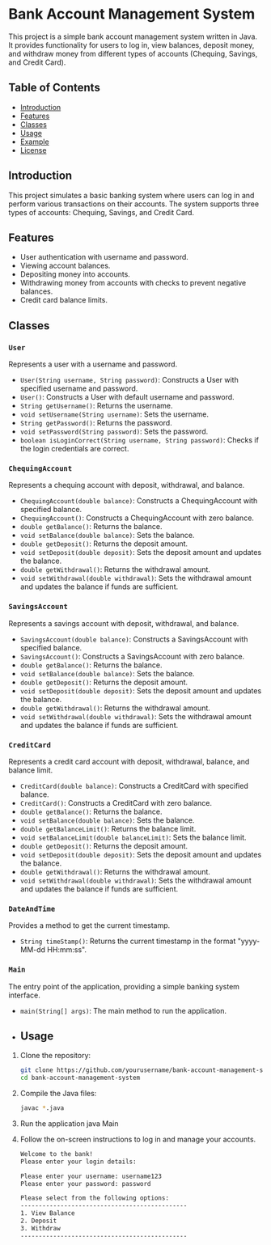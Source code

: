# Bank Account Management System

This project is a simple bank account management system written in Java. It provides functionality for users to log in, view balances, deposit money, and withdraw money from different types of accounts (Chequing, Savings, and Credit Card).

## Table of Contents
- [Introduction](#introduction)
- [Features](#features)
- [Classes](#classes)
- [Usage](#usage)
- [Example](#example)
- [License](#license)

## Introduction
This project simulates a basic banking system where users can log in and perform various transactions on their accounts. The system supports three types of accounts: Chequing, Savings, and Credit Card.

## Features
- User authentication with username and password.
- Viewing account balances.
- Depositing money into accounts.
- Withdrawing money from accounts with checks to prevent negative balances.
- Credit card balance limits.

## Classes

### `User`
Represents a user with a username and password.
- `User(String username, String password)`: Constructs a User with specified username and password.
- `User()`: Constructs a User with default username and password.
- `String getUsername()`: Returns the username.
- `void setUsername(String username)`: Sets the username.
- `String getPassword()`: Returns the password.
- `void setPassword(String password)`: Sets the password.
- `boolean isLoginCorrect(String username, String password)`: Checks if the login credentials are correct.

### `ChequingAccount`
Represents a chequing account with deposit, withdrawal, and balance.
- `ChequingAccount(double balance)`: Constructs a ChequingAccount with specified balance.
- `ChequingAccount()`: Constructs a ChequingAccount with zero balance.
- `double getBalance()`: Returns the balance.
- `void setBalance(double balance)`: Sets the balance.
- `double getDeposit()`: Returns the deposit amount.
- `void setDeposit(double deposit)`: Sets the deposit amount and updates the balance.
- `double getWithdrawal()`: Returns the withdrawal amount.
- `void setWithdrawal(double withdrawal)`: Sets the withdrawal amount and updates the balance if funds are sufficient.

### `SavingsAccount`
Represents a savings account with deposit, withdrawal, and balance.
- `SavingsAccount(double balance)`: Constructs a SavingsAccount with specified balance.
- `SavingsAccount()`: Constructs a SavingsAccount with zero balance.
- `double getBalance()`: Returns the balance.
- `void setBalance(double balance)`: Sets the balance.
- `double getDeposit()`: Returns the deposit amount.
- `void setDeposit(double deposit)`: Sets the deposit amount and updates the balance.
- `double getWithdrawal()`: Returns the withdrawal amount.
- `void setWithdrawal(double withdrawal)`: Sets the withdrawal amount and updates the balance if funds are sufficient.

### `CreditCard`
Represents a credit card account with deposit, withdrawal, balance, and balance limit.
- `CreditCard(double balance)`: Constructs a CreditCard with specified balance.
- `CreditCard()`: Constructs a CreditCard with zero balance.
- `double getBalance()`: Returns the balance.
- `void setBalance(double balance)`: Sets the balance.
- `double getBalanceLimit()`: Returns the balance limit.
- `void setBalanceLimit(double balanceLimit)`: Sets the balance limit.
- `double getDeposit()`: Returns the deposit amount.
- `void setDeposit(double deposit)`: Sets the deposit amount and updates the balance.
- `double getWithdrawal()`: Returns the withdrawal amount.
- `void setWithdrawal(double withdrawal)`: Sets the withdrawal amount and updates the balance if funds are sufficient.

### `DateAndTime`
Provides a method to get the current timestamp.
- `String timeStamp()`: Returns the current timestamp in the format "yyyy-MM-dd HH:mm:ss".

### `Main`
The entry point of the application, providing a simple banking system interface.
- `main(String[] args)`: The main method to run the application.

- ## Usage
1. Clone the repository:
   ```bash
   git clone https://github.com/yourusername/bank-account-management-system.git
   cd bank-account-management-system
2. Compile the Java files:
   ```bash
   javac *.java
3. Run the application
   java Main
4. Follow the on-screen instructions to log in and manage your accounts.

   ```bash
   Welcome to the bank!
   Please enter your login details:

   Please enter your username: username123
   Please enter your password: password

   Please select from the following options:
   ----------------------------------------------
   1. View Balance
   2. Deposit
   3. Withdraw
   ----------------------------------------------


